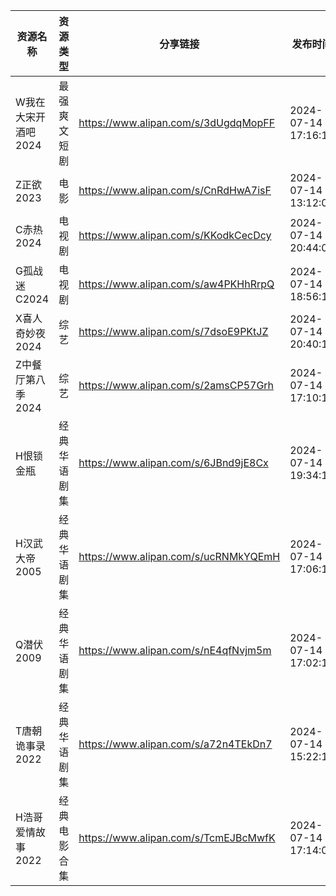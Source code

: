 | 资源名称         | 资源类型   | 分享链接                                 | 发布时间                |
| ------------ | ------ | ------------------------------------ | ------------------- |
| W我在大宋开酒吧2024 | 最强爽文短剧 | https://www.alipan.com/s/3dUgdqMopFF | 2024-07-14 17:16:13 |
| Z正欲2023      | 电影     | https://www.alipan.com/s/CnRdHwA7isF | 2024-07-14 13:12:08 |
| C赤热2024      | 电视剧    | https://www.alipan.com/s/KKodkCecDcy | 2024-07-14 20:44:08 |
| G孤战迷C2024    | 电视剧    | https://www.alipan.com/s/aw4PKHhRrpQ | 2024-07-14 18:56:13 |
| X喜人奇妙夜2024   | 综艺     | https://www.alipan.com/s/7dsoE9PKtJZ | 2024-07-14 20:40:19 |
| Z中餐厅第八季2024  | 综艺     | https://www.alipan.com/s/2amsCP57Grh | 2024-07-14 17:10:14 |
| H恨锁金瓶        | 经典华语剧集 | https://www.alipan.com/s/6JBnd9jE8Cx | 2024-07-14 19:34:13 |
| H汉武大帝2005    | 经典华语剧集 | https://www.alipan.com/s/ucRNMkYQEmH | 2024-07-14 17:06:19 |
| Q潜伏2009      | 经典华语剧集 | https://www.alipan.com/s/nE4qfNvjm5m | 2024-07-14 17:02:13 |
| T唐朝诡事录2022   | 经典华语剧集 | https://www.alipan.com/s/a72n4TEkDn7 | 2024-07-14 15:22:15 |
| H浩哥爱情故事2022  | 经典电影合集 | https://www.alipan.com/s/TcmEJBcMwfK | 2024-07-14 17:14:07 |
